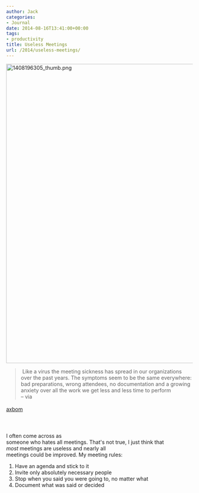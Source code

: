 ```yaml
---
author: Jack
categories:
- Journal
date: 2014-08-16T13:41:00+00:00
tags:
- productivity
title: Useless Meetings
url: /2014/useless-meetings/
---
```


<div>
  <a href="/wp-content/uploads/2014/08/1408196305_thumb.png"><img class="alignnone size-full wp-image-1442" src="/wp-content/uploads/2014/08/1408196305_thumb.png" alt="1408196305_thumb.png" width="599" height="809" srcset="/wp-content/uploads/2014/08/1408196305_thumb.png 599w, /wp-content/uploads/2014/08/1408196305_thumb-222x300.png 222w" sizes="(max-width: 599px) 100vw, 599px" /></a>
</div>

<div>
</div>

> <div>
>    Like a virus the meeting sickness has spread in our organizations over the past years. The symptoms seem to be the same everywhere: bad preparations, wrong attendees, no documentation and a growing anxiety over all the work we get less and less time to perform
> </div><footer>&#8211; via 

[axbom][1]<span style="line-height: 22px; white-space: pre-wrap; color: #474747; font-family: 'Helvetica Neue';"><br /> </span></footer> <footer><span style="white-space: pre-wrap;"> </span></footer> <footer><span style="white-space: pre-wrap;">I often come across as someone who hates all meetings. That's not true, I just think that </span><i style="white-space: pre-wrap;">most</i> <span style="white-space: pre-wrap;">meetings are useless and nearly all meetings could be improved. My meeting rules:</span></footer> 

  1. Have an agenda and stick to it
  2. Invite only absolutely necessary people
  3. Stop when you said you were going to, no matter what
  4. Document what was said or decided

&nbsp;

 [1]: http://axbom.se/useless-meetings